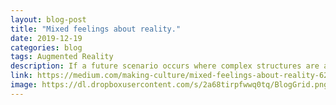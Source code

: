 ```yaml
---
layout: blog-post
title: "Mixed feelings about reality."
date: 2019-12-19
categories: blog
tags: Augmented Reality
description: If a future scenario occurs where complex structures are achievable without any practice or experience two trajectories seem very likely…
link: https://medium.com/making-culture/mixed-feelings-about-reality-628795a30d74?source=collection_home---4------4-----------------------
image: https://dl.dropboxusercontent.com/s/2a68tirpfwwq0tq/BlogGrid.png?dl=0
---
```

